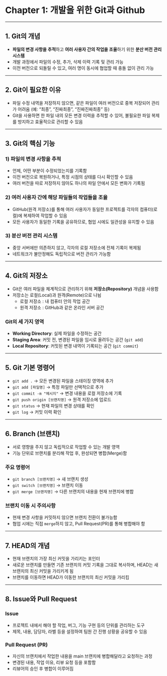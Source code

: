 # Chapter 1: 개발을 위한 Git과 Github

---

## 1. Git의 개념

- **파일의 변경 사항을 추적**하고 **여러 사용자 간의 작업을 조율**하기 위한 **분산 버전 관리 시스템**
- 개발 과정에서 파일의 수정, 추가, 삭제 이력 기록 및 관리 가능
- 이전 버전으로 되돌릴 수 있고, 여러 명이 동시에 협업할 때 충돌 없이 관리 가능

---

## 2. Git이 필요한 이유

- 파일 수정 내역을 저장하지 않으면, 같은 파일이 여러 버전으로 중복 저장되어 관리가 어려움
  (예: “최종”, “진짜최종”, “진짜진짜최종” 등)
- Git을 사용하면 한 파일 내의 모든 변경 이력을 추적할 수 있어, 불필요한 파일 복제를 방지하고 효율적으로 관리할 수 있음

---

## 3. Git의 핵심 기능

### 1) 파일의 변경 사항을 추적
- 언제, 어떤 부분이 수정되었는지를 기록함
- 이전 버전으로 복원하거나, 특정 시점의 상태를 다시 확인할 수 있음
- 여러 버전을 따로 저장하지 않아도 하나의 파일 안에서 모든 변화가 기록됨

### 2) 여러 사용자 간에 해당 파일들의 작업들을 조율
- GitHub(원격 저장소)를 통해 여러 사용자가 동일한 프로젝트를 각자의 컴퓨터(로컬)에 복제하여 작업할 수 있음 
- 모든 사용자가 동일한 기록을 공유하므로, 협업 시에도 일관성을 유지할 수 있음

### 3) 분산 버전 관리 시스템
- 중앙 서버에만 의존하지 않고, 각자의 로컬 저장소에 전체 기록이 복제됨
- 네트워크가 불안정해도 독립적으로 버전 관리가 가능함

---

## 4. Git의 저장소

- Git은 여러 파일을 체계적으로 관리하기 위해 **저장소(Repository)** 개념을 사용함
- 저장소는 로컬(Local)과 원격(Remote)으로 나뉨
    - 로컬 저장소 : 내 컴퓨터 안의 작업 공간
    - 원격 저장소 : GitHub과 같은 온라인 서버 공간

### Git의 세 가지 영역
- **Working Directory**: 실제 파일을 수정하는 공간  
- **Staging Area**: 커밋 전, 변경된 파일을 임시로 올려두는 공간 (`git add`)  
- **Local Repository**: 커밋된 변경 내역이 기록되는 공간 (`git commit`)  

---

## 5. Git 기본 명령어

- `git add .` → 모든 변경된 파일을 스테이징 영역에 추가  
- `git add [파일명]` → 특정 파일만 선택적으로 추가  
- `git commit -m "메시지"` → 변경 내용을 로컬 저장소에 기록  
- `git push origin [브랜치명]` → 원격 저장소에 업로드  
- `git status` → 현재 파일의 변경 상태를 확인  
- `git log` → 커밋 이력 확인

---

## 6. Branch (브랜치)

- 서로 영향을 주지 않고 독립적으로 작업할 수 있는 개발 영역
- 기능 단위로 브랜치를 분리해 작업 후, 완성되면 병합(Merge)함

### 주요 명령어
- `git branch [브랜치명]` → 새 브랜치 생성  
- `git switch [브랜치명]` → 브랜치 이동  
- `git merge [브랜치명]` → 다른 브랜치의 내용을 현재 브랜치에 병합

### 브랜치 이동 시 주의사항
- 현재 변경 사항을 커밋하지 않으면 브랜치 전환이 불가능함
- 협업 시에는 직접 `merge`하지 않고, Pull Request(PR)를 통해 병합해야 함

---

## 7. HEAD의 개념

- 현재 브랜치의 가장 최신 커밋을 가리키는 포인터
- 새로운 브랜치를 만들면 기존 브랜치의 커밋 기록을 그대로 복사하며, HEAD는 새 브랜치의 최신 커밋을 가리키게 됨
- 브랜치를 이동하면 HEAD가 이동한 브랜치의 최신 커밋을 가리킴

---

## 8. Issue와 Pull Request

### Issue
- 프로젝트 내에서 해야 할 작업, 버그, 기능 구현 등의 단위를 관리하는 도구
- 제목, 내용, 담당자, 라벨 등을 설정하여 팀원 간 진행 상황을 공유할 수 있음

### Pull Request (PR)
- 자신의 브랜치에서 작업한 내용을 main 브랜치에 병합해달라고 요청하는 과정
- 변경된 내용, 작업 이유, 리뷰 요청 등을 포함함
- 리뷰어의 승인 후 병합이 이루어짐